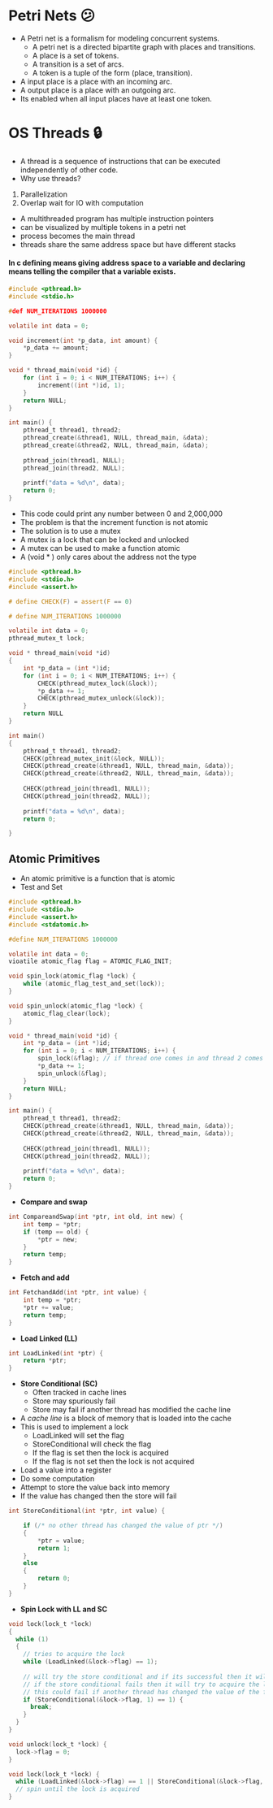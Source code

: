 # Petri Nets 😕

- A Petri net is a formalism for modeling concurrent systems.
  - A petri net is a directed bipartite graph with places and transitions.
  - A place is a set of tokens.
  - A transition is a set of arcs.
  - A token is a tuple of the form (place, transition).
- A input place is a place with an incoming arc.
- A output place is a place with an outgoing arc.
- Its enabled when all input places have at least one token.

# OS Threads 🔒

- A thread is a sequence of instructions that can be executed independently of other code.
- Why use threads?

1. Parallelization
2. Overlap wait for IO with computation

- A multithreaded program has multiple instruction pointers
- can be visualized by multiple tokens in a petri net
- process becomes the main thread
- threads share the same address space but have different stacks

#### **In c defining means giving address space to a variable and declaring means telling the compiler that a variable exists.**

```c
#include <pthread.h>
#include <stdio.h>

#def NUM_ITERATIONS 1000000

volatile int data = 0;

void increment(int *p_data, int amount) {
    *p_data += amount;
}

void * thread_main(void *id) {
    for (int i = 0; i < NUM_ITERATIONS; i++) {
        increment((int *)id, 1);
    }
    return NULL;
}

int main() {
    pthread_t thread1, thread2;
    pthread_create(&thread1, NULL, thread_main, &data);
    pthread_create(&thread2, NULL, thread_main, &data);
  
    pthread_join(thread1, NULL);
    pthread_join(thread2, NULL);
  
    printf("data = %d\n", data);
    return 0;
}
```

- This code could print any number between 0 and 2,000,000
- The problem is that the increment function is not atomic
- The solution is to use a mutex
- A mutex is a lock that can be locked and unlocked
- A mutex can be used to make a function atomic
- A (void * ) only cares about the address not the type

```c
#include <pthread.h>
#include <stdio.h>
#include <assert.h>

# define CHECK(F) = assert(F == 0)

# define NUM_ITERATIONS 1000000

volatile int data = 0;
pthread_mutex_t lock;

void * thread_main(void *id)
{
    int *p_data = (int *)id;
    for (int i = 0; i < NUM_ITERATIONS; i++) {
        CHECK(pthread_mutex_lock(&lock));
        *p_data += 1;
        CHECK(pthread_mutex_unlock(&lock));
    }
    return NULL
}

int main() 
{
    pthread_t thread1, thread2;
    CHECK(pthread_mutex_init(&lock, NULL));
    CHECK(pthread_create(&thread1, NULL, thread_main, &data));
    CHECK(pthread_create(&thread2, NULL, thread_main, &data));
  
    CHECK(pthread_join(thread1, NULL));
    CHECK(pthread_join(thread2, NULL));
  
    printf("data = %d\n", data);
    return 0;

}
```

## Atomic Primitives

- An atomic primitive is a function that is atomic
- Test and Set

````c
#include <pthread.h>
#include <stdio.h>
#include <assert.h>
#include <stdatomic.h>

#define NUM_ITERATIONS 1000000

volatile int data = 0;
vioatile atomic_flag flag = ATOMIC_FLAG_INIT;

void spin_lock(atomic_flag *lock) {
    while (atomic_flag_test_and_set(lock));
}

void spin_unlock(atomic_flag *lock) {
    atomic_flag_clear(lock);
}

void * thread_main(void *id) {
    int *p_data = (int *)id;
    for (int i = 0; i < NUM_ITERATIONS; i++) {
        spin_lock(&flag); // if thread one comes in and thread 2 comes in at the same one of the threads will atomically set the flag to true and the other will spin until the flag is set to false
        *p_data += 1;
        spin_unlock(&flag);
    }
    return NULL;
}

int main() {
    pthread_t thread1, thread2;
    CHECK(pthread_create(&thread1, NULL, thread_main, &data));
    CHECK(pthread_create(&thread2, NULL, thread_main, &data));
  
    CHECK(pthread_join(thread1, NULL));
    CHECK(pthread_join(thread2, NULL));
  
    printf("data = %d\n", data);
    return 0;
}
````

- **Compare and swap**

```c
int CompareandSwap(int *ptr, int old, int new) {
    int temp = *ptr;
    if (temp == old) {
        *ptr = new;
    }
    return temp;
}
```

- **Fetch and add**

```c
int FetchandAdd(int *ptr, int value) {
    int temp = *ptr;
    *ptr += value;
    return temp;
}
```

- **Load Linked (LL)**

```c
int LoadLinked(int *ptr) {
    return *ptr;
}
```

- **Store Conditional (SC)**
  - Often tracked in cache lines
  - Store may spuriously fail
  - Store may fail if another thread has modified the cache line
- A *cache line* is a block of memory that is loaded into the cache
- This is used to implement a lock
  - LoadLinked will set the flag
  - StoreConditional will check the flag
  - If the flag is set then the lock is acquired
  - If the flag is not set then the lock is not acquired
- Load a value into a register
- Do some computation
- Attempt to store the value back into memory
- If the value has changed then the store will fail

```c
int StoreConditional(int *ptr, int value) {

    if (/* no other thread has changed the value of ptr */) 
    {
        *ptr = value;
        return 1;
    } 
    else 
    {
        return 0;
    }
}
```

- **Spin Lock with LL and SC**

```c
void lock(lock_t *lock)
{
  while (1) 
  {
    // tries to acquire the lock
    while (LoadLinked(&lock->flag) == 1);
  
    // will try the store conditional and if its successful then it will break out of the loop
    // if the store conditional fails then it will try to acquire the lock again
    // this could fail if another thread has changed the value of the flag
    if (StoreConditional(&lock->flag, 1) == 1) {
      break;
    }
  }
}

void unlock(lock_t *lock) {
  lock->flag = 0;
}

void lock(lock_t *lock) {
  while (LoadLinked(&lock->flag) == 1 || StoreConditional(&lock->flag, 1) == 0);
  // spin until the lock is acquired
}
```
